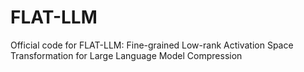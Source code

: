 # FLAT-LLM
Official code for FLAT-LLM: Fine-grained Low-rank Activation Space Transformation for Large Language Model Compression
